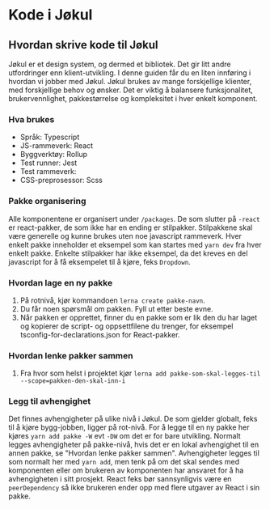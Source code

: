 # Kode i Jøkul

## Hvordan skrive kode til Jøkul

Jøkul er et design system, og dermed et bibliotek. Det gir litt andre utfordringer enn klient-utvikling. I denne guiden får du en liten innføring i hvordan vi jobber med Jøkul. Jøkul brukes av mange forskjellige klienter, med forskjellige behov og ønsker. Det er viktig å balansere funksjonalitet, brukervennlighet, pakkestørrelse og kompleksitet i hver enkelt komponent.

### Hva brukes

-   Språk: Typescript
-   JS-rammeverk: React
-   Byggverktøy: Rollup
-   Test runner: Jest
-   Test rammeverk:
-   CSS-preprosessor: Scss

### Pakke organisering

Alle komponentene er organisert under `/packages`. De som slutter på `-react` er react-pakker, de som ikke har en ending er stilpakker. Stilpakkene skal være generelle og kunne brukes uten noe javascript rammeverk. Hver enkelt pakke inneholder et eksempel som kan startes med `yarn dev` fra hver enkelt pakke. Enkelte stilpakker har ikke eksempel, da det kreves en del javascript for å få eksempelet til å kjøre, feks `Dropdown`.

### Hvordan lage en ny pakke

1. På rotnivå, kjør kommandoen `lerna create pakke-navn`.
2. Du får noen spørsmål om pakken. Fyll ut etter beste evne.
3. Når pakken er opprettet, finner du en pakke som er lik den du har laget og kopierer de script- og oppsettfilene du trenger, for eksempel tsconfig-for-declarations.json for React-pakker.

### Hvordan lenke pakker sammen

1. Fra hvor som helst i projektet kjør `lerna add pakke-som-skal-legges-til --scope=pakken-den-skal-inn-i`

### Legg til avhengighet

Det finnes avhengigheter på ulike nivå i Jøkul. De som gjelder globalt, feks til å kjøre bygg-jobben, ligger på rot-nivå. For å legge til en ny pakke her kjøres `yarn add pakke -W` evt `-DW` om det er for bare utvikling. Normalt legges avhengigheter på pakke-nivå, hvis det er en lokal avhengighet til en annen pakke, se "Hvordan lenke pakker sammen". Avhengigheter legges til som normalt her med `yarn add`, men tenk på om det skal sendes med komponenten eller om brukeren av komponenten har ansvaret for å ha avhengigheten i sitt prosjekt. React feks bør sannsynligvis være en `peerDependency` så ikke brukeren ender opp med flere utgaver av React i sin pakke.
